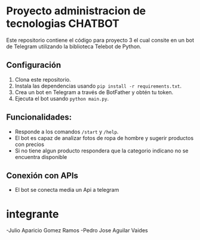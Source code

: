 # Proyecto administracion de tecnologias CHATBOT

Este repositorio contiene el código para proyecto 3 el cual consite en un bot de Telegram utilizando la biblioteca Telebot de Python.

## Configuración

1. Clona este repositorio.
2. Instala las dependencias usando `pip install -r requirements.txt`.
3. Crea un bot en Telegram a través de BotFather y obtén tu token.
4. Ejecuta el bot usando `python main.py`.

## Funcionalidades:

- Responde a los comandos `/start` y `/help`.
- El bot es capaz de analizar fotos de ropa de hombre y sugerir productos con precios
- Si no tiene algun producto respondera que la categorio indicano no se encuentra disponible
## Conexión con APIs

- El bot se conecta media un Api a telegram

# integrante
-Julio Aparicio Gomez Ramos
-Pedro Jose Aguilar Vaides
